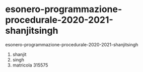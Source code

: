 # esonero-programmazione-procedurale-2020-2021-shanjitsingh
esonero-programmazione-procedurale-2020-2021-shanjitsingh 
1. shanjit
2. singh
3. matricola 315575
